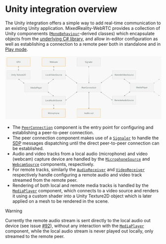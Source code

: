 # Unity integration overview

The Unity integration offers a simple way to add real-time communication to an existing Unity application. MixedReality-WebRTC provides a collection of Unity componenents ([`MonoBehaviour`](https://docs.unity3d.com/ScriptReference/MonoBehaviour.html)-derived classes) which encapsulate objects from the [underlying C# library](../cs/cs.md), and allow in-editor configuration as well as establishing a connection to a remote peer both in standalone and in [Play mode](https://docs.unity3d.com/Manual/GameView.html).

![Diagram of the Unity components](unity-components-diagram.png)

- The [`PeerConnection`](xref:Microsoft.MixedReality.WebRTC.Unity.PeerConnection) component is the entry point for configuring and establishing a peer-to-peer connection.
- The peer connection component makes use of a [`Signaler`](xref:Microsoft.MixedReality.WebRTC.Unity.Signaler) to handle the [SDP](https://en.wikipedia.org/wiki/Session_Description_Protocol) messages dispatching until the direct peer-to-peer connection can be established.
- Audio and video tracks from a local audio (microphone) and video (webcam) capture device are handled by the [`MicrophoneSource`](xref:Microsoft.MixedReality.WebRTC.Unity.MicrophoneSource) and [`WebcamSource`](xref:Microsoft.MixedReality.WebRTC.Unity.WebcamSource) components, respectively.
- For remote tracks, similarly the [`AudioReceiver`](xref:Microsoft.MixedReality.WebRTC.Unity.AudioReceiver) and [`VideoReceiver`](xref:Microsoft.MixedReality.WebRTC.Unity.VideoReceiver) respectively handle configuring a remote audio and video track streamed from the remote peer.
- Rendering of both local and remote media tracks is handled by the [`MediaPlayer`](xref:Microsoft.MixedReality.WebRTC.Unity.MediaPlayer) component, which connects to a video source and renders it using a custom shader into a Unity Texture2D object which is later applied on a mesh to be rendered in the scene.

> [!Warning]
> Currently the remote audio stream is sent directly to the local audio out device (see issue [#92](https://github.com/microsoft/MixedReality-WebRTC/issues/92)), without any interaction with the [`MediaPlayer`](xref:Microsoft.MixedReality.WebRTC.Unity.MediaPlayer) component, while the local audio stream is never played out locally, only streamed to the remote peer.
